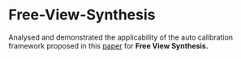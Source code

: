 # Free-View-Synthesis

Analysed and demonstrated the applicability of the auto calibration framework proposed in this [paper](https://github.com/varshapendyala/Free-View-Synthesis/blob/master/Auto_calibration.pdf) for **Free View Synthesis.**
